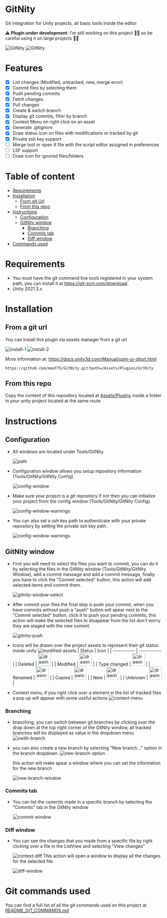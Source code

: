 # GitNity
Git integration for Unity projects, all basic tools inside the editor


⚠ **Plugin under development**: I'm still working on this project 👷‍♂️ so be careful using it on large projects 🚧🚧

![GitNity](./.github/plugin-screen.webp)
![GitNity](./.github/modified-assets-icons.webp)

<div class="page-break"></div>

# Features
- [x] List changes (Modified, untracked, new, merge error)
- [x] Commit files by selecting them
- [x] Push pending commits
- [x] Fetch changes
- [x] Pull changes
- [x] Create & switch branch
- [x] Display git commits, filter by branch
- [x] Context Menu on right click on an asset
- [x] Generate .gitignore
- [x] Draw status icon on files with modifications or tracked by git
- [x] Private ssh key support
- [ ] Merge tool or open X file with the script editor assigned in preferences
- [ ] LSF support
- [ ] Draw icon for ignored files/folders

# Table of content
- [Requirements](#requirements)
- [Installation](#installation)
    - [From git Url](#from-a-git-url)
    - [From this repo](#from-this-repo)
- [Instructions](#instructions)
    - [Configuration](#configuration)
    - [GitNity window](#gitnity-window)
        - [Branching](#branching)
        - [Commits tab](#commits-tab)
        - [Diff window](#diff-window)
- [Commands used](#git-commands-used)

# Requirements
- You must have the git command line tools registered in your system path, you can install it at https://git-scm.com/download.
- Unity 2021.3.x

<div class="page-break"></div>

# Installation
## From a git url
You can install this plugin via assets manager from a git url

![install-1](./.github/pm-gitnity.webp)
![install-2](./.github/pm-gitnity-2.webp)

More information at: https://docs.unity3d.com/Manual/upm-ui-giturl.html

```
https://github.com/meaf75/GitNity.git?path=/Assets/Plugins/GitNity
```
## From this repo
Copy the content of this repository located at [Assets/Plugins](./Assets/Plugins/GitNity/) inside a folder in your unity project located at the same route

<div class="page-break"></div>

# Instructions

## Configuration
- All windows are located under Tools/GitNity.

    ![path](./.github/w-location.webp)

- Configuration window allows you setup repository information (Tools/GitNity/GitNity Config).

    ![config-window](./.github/config-window.webp)

- Make sure your project is a git repository if not then you can initialize your project from the config window (Tools/GitNity/GitNity Config).

    ![config-window-warnings](./.github/w-config-warnings.webp)

- You can also set a ssh key path to authenticate with your private repository by setting the private ssh key path.

    ![config-window-warnings](./.github/ssh-key.webp)

## GitNity window
- First you will need to select the files you want to commit, you can do it by selecting the files in the GitNity window (Tools/GitNity/GitNity Window), add a commit message and add a commit message, finally you have to click the "Commit selected" button, this action will add selected items and commit them.

    ![gitnity-window-select](./.github/select-files-to-commit.webp)

- After commit your files the final step is push your commit, when you have commits without push a "push" button will apear next to the "Commit selected" button, click it to push your pending commits, this action will make the selected files to disappear from the list don't worry they are staged with the new commit.

    ![gitnity-push](./.github/push.webp)

- Icons will be drawn over the project assets to represent their git status inside unity
    ![modified-assets](./.github/modified-assets-icons-preview.webp)
    | Status        | Icon |
    | -----------   | ----------- |
    | Deleted       | <img src="https://github.com/Zxynine/UnityEditorIcons/raw/main/icons/small/processed/d_CollabDeleted%20Icon.png" alt="drawing" width="40"/> |
    | Modified      | <img src="https://github.com/Zxynine/UnityEditorIcons/raw/main/icons/small/processed/d_CollabEdit%20Icon.png" alt="drawing" width="40"/> |
    | Type changed  | <img src="https://github.com/Zxynine/UnityEditorIcons/raw/main/icons/small/processed/d_CollabMoved%20Icon.png" alt="drawing" width="40"/> |
    | Renamed       | <img src="https://github.com/Zxynine/UnityEditorIcons/raw/main/icons/small/processed/d_CollabMoved%20Icon.png" alt="drawing" width="40"/> |
    | Copied        | <img src="https://github.com/Zxynine/UnityEditorIcons/raw/main/icons/small/processed/d_CollabMoved%20Icon.png" alt="drawing" width="40"/> |
    | New           | <img src="https://github.com/Zxynine/UnityEditorIcons/raw/main/icons/small/processed/d_CollabCreate%20Icon.png" alt="drawing" width="40"/> |
    | Unknown       | <img src="https://github.com/Zxynine/UnityEditorIcons/raw/main/icons/small/processed/d_CollabCreate%20Icon.png" alt="drawing" width="40"/> |

- Context menu, if you right click over a element in the list of tracked files a pop up will appear with some useful actions
    ![context-menu](./.github/context-menu.webp)

### Branching
- branching, you can switch between git branches by clicking over the drop down at the top right corner of the GitNity window, all tracked branches will be displayed as value in the dropdown menu
    ![swith-branch](./.github/switch-branch.webp)

- you can also create a new branch by selecting "New branch..." option in the branch dropdown.
    ![new-branch-option](./.github/new-branch-option.webp)

    this action will make apear a window where you can set the information for the new branch
    
    ![new-branch-window](./.github/new-branch-window.webp)

### Commits tab
- You can list the commits made in a specific branch by selecting the "Commits" tab in the GitNity window

    ![commit-window](./.github/commits-window.webp)

### Diff window 
- You can see the changes that you made from a specific file by right clicking over a file in the ListView and selecting "View changes"

    ![context-diff](./.github/context-menu-view-changes.webp)
    This action will open a window to display all the changes for the selected file

    ![diff-window](./.github/diff-window.webp)

# Git commands used
You can find a full list of all the git commands used on this project at [README_GIT_COMMANDS.md](./README_GIT_COMMANDS.md)
